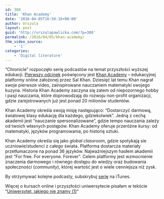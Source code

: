 ```yaml
---
id: 388
title: 'Khan Academy'
date: '2016-04-05T16:50:16+00:00'
author: Urszula
layout: post
guid: 'http://urszulapawlicka.com/?p=388'
permalink: /2016/04/05/khan-academy/
thm_video_source:
    - '1'
categories:
    - 'Digital literature'
---
```


“Chronicle” rozpoczęło serię podcastów na temat przyszłości wyższej edukacji. [Pierwszy odcinek](http://chronicle.com/article/How-Sal-Khan-Hopes-to-Remake/235895) poświęcony jest [Khan Academy](https://www.khanacademy.org/) – edukacyjnej platformy online założonej przez Sal Khan. Dziesięć lat temu Khan nagrał swoje pierwsze video, zainspirowane nauczaniem matematyki swojego kuzyna. Historia Khan Academy zaczyna się zatem od niepozornego hobby i pasji nauczania, które doprowodzają do rozwoju non-profit organizacji, gdzie zarejstrowanych już jest ponad 20 milionów studentów.

Khan Academy określa swoją misję następująco: “Dostarczyć darmową, światowej klasy edukację dla każdego, gdziekolwiek”. Jedną z cechą akademii jest “nauczanie spersonalizowane”, gdzie tempo nauczania zależy od twoich własnych postępów. Khan Academy oferuje przeróżne kursy: od matematyki, języków programowania, po historię sztuki.

Khan Academy określa się jako *global classroom*, gdzie spotykają sie uczniowie/studenci z całego świata. Platforma dostarcza materiały przetłumaczone na ponad 36 języków. Najważniejszym hasłem akademii jest “For free. For everyone. Forever”. Celem platformy jest wzmocnienie znaczenia darmowego i równego dostępu do wiedzy oraz budowania społeczności (*community*), której wartość jest o wiele cenniejsza niż zysk.

By otrzymywać kolejne podcasty, subskrybuj [serię](https://itunes.apple.com/us/podcast/relearning-podcast/id1098250639?mt=2) na iTunes.

Więcej o kursach online i przyszłości uniwersytecie pisałam w tekście “[Uniwersytet, jakiego nie znamy (1)](http://urszulapawlicka.com/2016/04/01/uniwersytet-jakiego-nie-znamy-1/)“